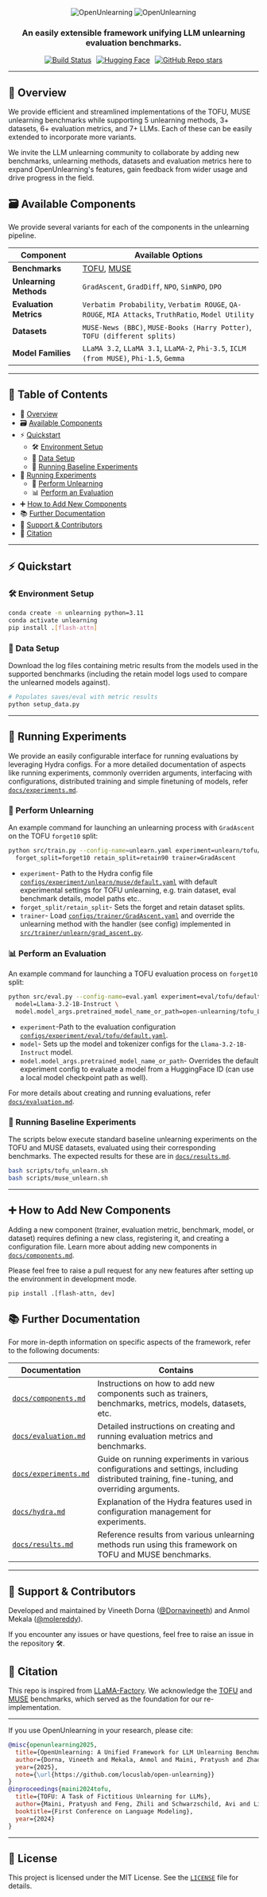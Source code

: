 <div align="center">

![*Open*Unlearning](assets/banner_dark.png#gh-dark-mode-only)
![*Open*Unlearning](assets/banner_light.png#gh-light-mode-only)

<h3><strong>An easily extensible framework unifying LLM unlearning evaluation benchmarks.</strong></h3>

  <div style="display: flex; gap: 10px; justify-content: center; align-items: center;">
      <!-- Build Status Badge -->
      <a href="https://github.com/Dornavineeth/UnlearningFactory/actions">
          <img src="https://github.com/Dornavineeth/UnlearningFactory/actions/workflows/tests.yml/badge.svg" alt="Build Status">
      </a>
      <!-- Tests Badge (If Available) -->
      <a href="https://huggingface.co/open-unlearning">
        <img src="https://img.shields.io/badge/Hugging%20Face-white?logo=huggingface" alt="Hugging Face">
      </a>
      <!-- GitHub Stars Badge -->
      <a href="https://github.com/locuslab/open-unlearning">
        <img src="https://img.shields.io/github/stars/locuslab/open-unlearning?style=social" alt="GitHub Repo stars">
      </a>
  </div>
</div>



---

## 📖 Overview

We provide efficient and streamlined implementations of the TOFU, MUSE unlearning benchmarks while supporting 5 unlearning methods, 3+ datasets, 6+ evaluation metrics, and 7+ LLMs. Each of these can be easily extended to incorporate more variants.

We invite the LLM unlearning community to collaborate by adding new benchmarks, unlearning methods, datasets and evaluation metrics here to expand OpenUnlearning's features, gain feedback from wider usage and drive progress in the field.

## 🗃️ Available Components

We provide several variants for each of the components in the unlearning pipeline.

| **Component**          | **Available Options** |
|------------------------|----------------------|
| **Benchmarks**        | [TOFU](https://arxiv.org/abs/2401.06121), [MUSE](https://muse-bench.github.io/) |
| **Unlearning Methods** | `GradAscent`, `GradDiff`, `NPO`, `SimNPO`, `DPO` |
| **Evaluation Metrics** | `Verbatim Probability`, `Verbatim ROUGE`, `QA-ROUGE`, `MIA Attacks`, `TruthRatio`, `Model Utility` |
| **Datasets**          | `MUSE-News (BBC)`, `MUSE-Books (Harry Potter)`, `TOFU (different splits)` |
| **Model Families**    | `LLaMA 3.2`, `LLaMA 3.1`, `LLaMA-2`, `Phi-3.5`, `ICLM (from MUSE)`, `Phi-1.5`, `Gemma` |


---

## 📌 Table of Contents
- 📖 [Overview](#-overview)
- 🗃️ [Available Components](#-available-components)
- ⚡ [Quickstart](#-quickstart)
  - 🛠️ [Environment Setup](#-environment-setup)
  - 💾 [Data Setup](#-data-setup)
  - 📜 [Running Baseline Experiments](#-running-baseline-experiments)
- 🧪 [Running Experiments](#-running-experiments)
  - 🚀 [Perform Unlearning](#-perform-unlearning)
  - 📊 [Perform an Evaluation](#-perform-an-evaluation)
- ➕ [How to Add New Components](#-how-to-add-new-components)
- 📚 [Further Documentation](#-further-documentation)
- 🔗 [Support & Contributors](#-support--contributors)
- 📝 [Citation](#-citation)

---

## ⚡ Quickstart

### 🛠️ Environment Setup

```bash
conda create -n unlearning python=3.11
conda activate unlearning
pip install .[flash-attn]
```

### 💾 Data Setup
Download the log files containing metric results from the models used in the supported benchmarks (including the retain model logs used to compare the unlearned models against).

```bash
# Populates saves/eval with metric results
python setup_data.py
```

---

## 🧪 Running Experiments

We provide an easily configurable interface for running evaluations by leveraging Hydra configs. For a more detailed documentation of aspects like running experiments, commonly overriden arguments, interfacing with configurations, distributed training and simple finetuning of models, refer [`docs/experiments.md`](docs/experiments.md).

### 🚀 Perform Unlearning

An example command for launching an unlearning process with `GradAscent` on the TOFU `forget10` split:

```bash
python src/train.py --config-name=unlearn.yaml experiment=unlearn/tofu/default \
  forget_split=forget10 retain_split=retain90 trainer=GradAscent
```

- `experiment`- Path to the Hydra config file [`configs/experiment/unlearn/muse/default.yaml`](configs/experiment/unlearn/tofu/default.yaml) with default experimental settings for TOFU unlearning, e.g. train dataset, eval benchmark details, model paths etc..
- `forget_split/retain_split`- Sets the forget and retain dataset splits.
- `trainer`- Load [`configs/trainer/GradAscent.yaml`](configs/trainer/GradAscent.yaml) and override the unlearning method with the handler (see config) implemented in [`src/trainer/unlearn/grad_ascent.py`](src/trainer/unlearn/grad_ascent.py).

### 📊 Perform an Evaluation

An example command for launching a TOFU evaluation process on `forget10` split:

```bash
python src/eval.py --config-name=eval.yaml experiment=eval/tofu/default \
  model=Llama-3.2-1B-Instruct \
  model.model_args.pretrained_model_name_or_path=open-unlearning/tofu_Llama-3.2-1B-Instruct_full
```

- `experiment`-Path to the evaluation configuration [`configs/experiment/eval/tofu/default.yaml`](configs/experiment/eval/tofu/default.yaml).
- `model`- Sets up the model and tokenizer configs for the `Llama-3.2-1B-Instruct` model.
- `model.model_args.pretrained_model_name_or_path`- Overrides the default experiment config to evaluate a model from a HuggingFace ID (can use a local model checkpoint path as well).

For more details about creating and running evaluations, refer [`docs/evaluation.md`](docs/evaluation.md).

### 📜 Running Baseline Experiments
The scripts below execute standard baseline unlearning experiments on the TOFU and MUSE datasets, evaluated using their corresponding benchmarks. The expected results for these are in [`docs/results.md`](docs/results.md).

```bash
bash scripts/tofu_unlearn.sh
bash scripts/muse_unlearn.sh
```

---

## ➕ How to Add New Components

Adding a new component (trainer, evaluation metric, benchmark, model, or dataset) requires defining a new class, registering it, and creating a configuration file. Learn more about adding new components in [`docs/components.md`](docs/components.md).

Please feel free to raise a pull request for any new features after setting up the environment in development mode.

```bash
pip install .[flash-attn, dev]
```

## 📚 Further Documentation

For more in-depth information on specific aspects of the framework, refer to the following documents:

| **Documentation**                              | **Contains**                                                                                                       |
|------------------------------------------------|--------------------------------------------------------------------------------------------------------------------|
| [`docs/components.md`](docs/components.md)       | Instructions on how to add new components such as trainers, benchmarks, metrics, models, datasets, etc.              |
| [`docs/evaluation.md`](docs/evaluation.md)       | Detailed instructions on creating and running evaluation metrics and benchmarks.                                     |
| [`docs/experiments.md`](docs/experiments.md)     | Guide on running experiments in various configurations and settings, including distributed training, fine-tuning, and overriding arguments. |
| [`docs/hydra.md`](docs/hydra.md)                 | Explanation of the Hydra features used in configuration management for experiments.                                  |
| [`docs/results.md`](docs/results.md)             | Reference results from various unlearning methods run using this framework on TOFU and MUSE benchmarks.              |
---

## 🔗 Support & Contributors

Developed and maintained by Vineeth Dorna ([@Dornavineeth](https://github.com/Dornavineeth)) and Anmol Mekala ([@molereddy](https://github.com/molereddy)).

If you encounter any issues or have questions, feel free to raise an issue in the repository 🛠️.

## 📝 Citation

This repo is inspired from [LLaMA-Factory](https://github.com/hiyouga/LLaMA-Factory). We acknowledge the [TOFU](https://github.com/locuslab/tofu) and [MUSE](https://github.com/jaechan-repo/muse_bench) benchmarks, which served as the foundation for our re-implementation.

---

If you use OpenUnlearning in your research, please cite:

```bibtex
@misc{openunlearning2025,
  title={OpenUnlearning: A Unified Framework for LLM Unlearning Benchmarks},
  author={Dorna, Vineeth and Mekala, Anmol and Maini, Pratyush and Zhao, Wenlong},
  year={2025},
  note={\url{https://github.com/locuslab/open-unlearning}}
}
@inproceedings{maini2024tofu,
  title={TOFU: A Task of Fictitious Unlearning for LLMs},
  author={Maini, Pratyush and Feng, Zhili and Schwarzschild, Avi and Lipton, Zachary Chase and Kolter, J Zico},
  booktitle={First Conference on Language Modeling},
  year={2024}
}
```

---

## 📄 License
This project is licensed under the MIT License. See the [`LICENSE`](LICENSE) file for details.